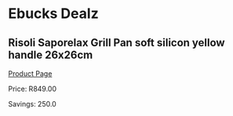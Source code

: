 
# Ebucks Dealz
## Risoli Saporelax Grill Pan soft silicon yellow handle 26x26cm
[Product Page](https://www.ebucks.com/web/shop/productSelected.do?prodId=1162572562&catId=1157659933)

Price: R849.00

Savings: 250.0


	
